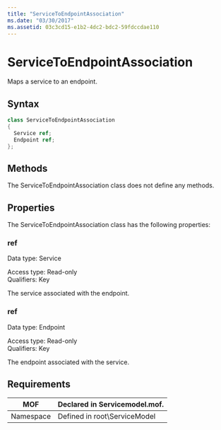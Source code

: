 ```yaml
---
title: "ServiceToEndpointAssociation"
ms.date: "03/30/2017"
ms.assetid: 03c3cd15-e1b2-4dc2-bdc2-59fdccdae110
---
```

# ServiceToEndpointAssociation

Maps a service to an endpoint.  
  
## Syntax  
  
```csharp
class ServiceToEndpointAssociation  
{  
  Service ref;  
  Endpoint ref;  
};  
```  
  
## Methods  

 The ServiceToEndpointAssociation class does not define any methods.  
  
## Properties  

 The ServiceToEndpointAssociation class has the following properties:  
  
### ref  

 Data type: Service  
  
 Access type: Read-only  
Qualifiers: Key  
  
 The service associated with the endpoint.  
  
### ref  

 Data type: Endpoint  
  
 Access type: Read-only  
Qualifiers: Key  
  
 The endpoint associated with the service.  
  
## Requirements  
  
|MOF|Declared in Servicemodel.mof.|  
|---------|-----------------------------------|  
|Namespace|Defined in root\ServiceModel|
